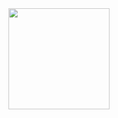
  <img src="https://github.com/tahayvz/JavaEEExamples/blob/master/img/newsportaluserdashboard.PNG" width="200"/>
 
